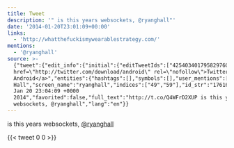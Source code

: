 ```yaml
---
title: Tweet
description: '" is this years websockets, @ryanghall"'
date: '2014-01-20T23:01:09+00:00'
links:
  - 'http://whatthefuckismywearablestrategy.com/'
mentions:
  - '@ryanghall'
source: >-
  {"tweet":{"edit_info":{"initial":{"editTweetIds":["425403401795829760"],"editableUntil":"2014-01-21T00:04:09.258Z","editsRemaining":"5","isEditEligible":true}},"retweeted":false,"source":"<a
  href=\"http://twitter.com/download/android\" rel=\"nofollow\">Twitter for
  Android</a>","entities":{"hashtags":[],"symbols":[],"user_mentions":[{"name":"Ryan
  Hall","screen_name":"ryanghall","indices":["49","59"],"id_str":"17616352","id":"17616352"}],"urls":[{"url":"http://t.co/Q4WFrD2XUP","expanded_url":"http://whatthefuckismywearablestrategy.com/","display_url":"whatthefuckismywearablestrategy.com","indices":["0","22"]}]},"display_text_range":["0","59"],"favorite_count":"0","id_str":"425403401795829760","truncated":false,"retweet_count":"0","id":"425403401795829760","possibly_sensitive":false,"created_at":"Mon
  Jan 20 23:04:09 +0000
  2014","favorited":false,"full_text":"http://t.co/Q4WFrD2XUP is this years
  websockets, @ryanghall","lang":"en"}}
---
```

 is this years websockets, [@ryanghall](https://twitter.com/@ryanghall)
    
{{< tweet 0 0 >}}
    
